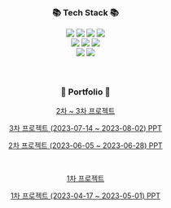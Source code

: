 
<div align=center>
	<h3>📚 Tech Stack 📚</h3>
</div>
<div align="center">
	<img src="https://img.shields.io/badge/HTML5-E34F26?style=flat&logo=HTML5&logoColor=white" />
	<img src="https://img.shields.io/badge/CSS3-1572B6?style=flat&logo=CSS3&logoColor=white" />
	<img src="https://img.shields.io/badge/JavaScript-F7DF1E?style=flat&logo=JavaScript&logoColor=white" />
  <img src="https://img.shields.io/badge/Vue.js-4FC08D?style=flat-square&logo=Vue.js&logoColor=white"/>
	<br>
	<img src="https://img.shields.io/badge/Bootstrap-7952B3?style=flat&logo=Bootstrap&logoColor=white" />
  <img src="https://img.shields.io/badge/PHP-777BB4?style=flat-square&logo=php&logoColor=white"/>
  <img src="https://img.shields.io/badge/Laravel-FF2D20?style=flat-square&logo=Laravel&logoColor=white"> 
	<br>
	<img src="https://img.shields.io/badge/MySQL-4479A1?style=flat&logo=MySQL&logoColor=white" />
	<img src="https://img.shields.io/badge/MariaDB-003545?style=flat&logo=MariaDB&logoColor=white" />
</div>
<br>
<br>
<div align=center>
	<h3>🎨 Portfolio 🎨</h3>
</div>
<div align=center>
	<p><a href="https://github.com/PHP-506-2nd-6/commanine" >2차 ~ 3차 프로젝트</a></p>
  	<p><a href="https://www.canva.com/design/DAFpmR3_rYw/zFqbcgO-FttDqWqNFd0gGw/view?utm_content=DAFpmR3_rYw&utm_campaign=designshare&utm_medium=link&utm_source=publishsharelink" >3차 프로젝트 (2023-07-14 ~ 2023-08-02) PPT</a></p>
  	<p><a href="https://www.canva.com/design/DAFnBgxeIOw/6zihI2tw_jKpbiS5WvrxDA/view?utm_content=DAFnBgxeIOw&utm_campaign=designshare&utm_medium=link&utm_source=publishsharelink" >2차 프로젝트 (2023-06-05 ~ 2023-06-28) PPT</a></p>
  	<br>
  	<p><a href="https://github.com/PHP-506-6/PHP_1STPJ" >1차 프로젝트</a></p>
  	<p><a href="https://www.canva.com/design/DAFhALKimcQ/dofAdle-EILzXdMmIrVd3A/view?utm_content=DAFhALKimcQ&utm_campaign=designshare&utm_medium=link&utm_source=publishsharelink" >1차 프로젝트 (2023-04-17 ~ 2023-05-01) PPT</a></p>
</div>

